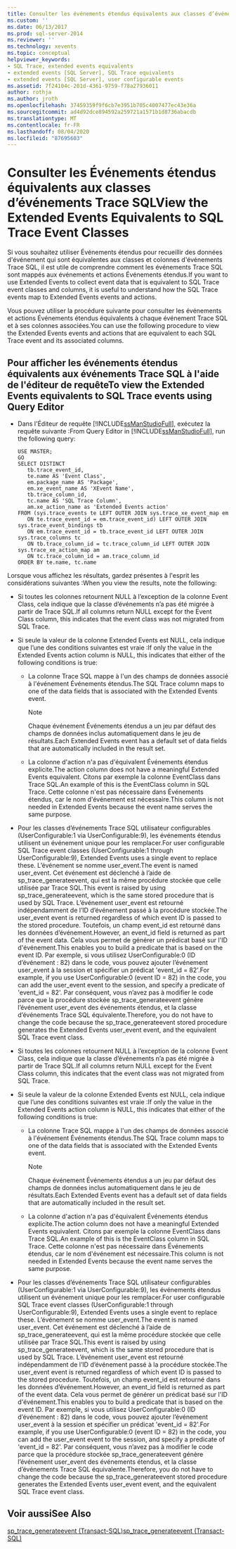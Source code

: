 ```yaml
---
title: Consulter les événements étendus équivalents aux classes d’événements Trace SQL | Microsoft Docs
ms.custom: ''
ms.date: 06/13/2017
ms.prod: sql-server-2014
ms.reviewer: ''
ms.technology: xevents
ms.topic: conceptual
helpviewer_keywords:
- SQL Trace, extended events equivalents
- extended events [SQL Server], SQL Trace equivalents
- extended events [SQL Server], user configurable events
ms.assetid: 7f24104c-201d-4361-9759-f78a27936011
author: rothja
ms.author: jroth
ms.openlocfilehash: 37459359f9f6cb7e3951b705c4007477ec43e36a
ms.sourcegitcommit: ad4d92dce894592a259721a1571b1d8736abacdb
ms.translationtype: MT
ms.contentlocale: fr-FR
ms.lasthandoff: 08/04/2020
ms.locfileid: "87695603"
---
```

# <a name="view-the-extended-events-equivalents-to-sql-trace-event-classes"></a><span data-ttu-id="a0193-102">Consulter les Événements étendus équivalents aux classes d’événements Trace SQL</span><span class="sxs-lookup"><span data-stu-id="a0193-102">View the Extended Events Equivalents to SQL Trace Event Classes</span></span>
  <span data-ttu-id="a0193-103">Si vous souhaitez utiliser Événements étendus pour recueillir des données d'événement qui sont équivalentes aux classes et colonnes d'événements Trace SQL, il est utile de comprendre comment les événements Trace SQL sont mappés aux événements et actions Événements étendus.</span><span class="sxs-lookup"><span data-stu-id="a0193-103">If you want to use Extended Events to collect event data that is equivalent to SQL Trace event classes and columns, it is useful to understand how the SQL Trace events map to Extended Events events and actions.</span></span>  
  
 <span data-ttu-id="a0193-104">Vous pouvez utiliser la procédure suivante pour consulter les événements et actions Événements étendus équivalents à chaque événement Trace SQL et à ses colonnes associées.</span><span class="sxs-lookup"><span data-stu-id="a0193-104">You can use the following procedure to view the Extended Events events and actions that are equivalent to each SQL Trace event and its associated columns.</span></span>  
  
## <a name="to-view-the-extended-events-equivalents-to-sql-trace-events-using-query-editor"></a><span data-ttu-id="a0193-105">Pour afficher les événements étendus équivalents aux événements Trace SQL à l'aide de l'éditeur de requête</span><span class="sxs-lookup"><span data-stu-id="a0193-105">To view the Extended Events equivalents to SQL Trace events using Query Editor</span></span>  
  
-   <span data-ttu-id="a0193-106">Dans l'Éditeur de requête [!INCLUDE[ssManStudioFull](../../includes/ssmanstudiofull-md.md)], exécutez la requête suivante :</span><span class="sxs-lookup"><span data-stu-id="a0193-106">From Query Editor in [!INCLUDE[ssManStudioFull](../../includes/ssmanstudiofull-md.md)], run the following query:</span></span>  
  
    ```  
    USE MASTER;  
    GO  
    SELECT DISTINCT  
       tb.trace_event_id,  
       te.name AS 'Event Class',  
       em.package_name AS 'Package',  
       em.xe_event_name AS 'XEvent Name',  
       tb.trace_column_id,  
       tc.name AS 'SQL Trace Column',  
       am.xe_action_name as 'Extended Events action'  
    FROM (sys.trace_events te LEFT OUTER JOIN sys.trace_xe_event_map em  
       ON te.trace_event_id = em.trace_event_id) LEFT OUTER JOIN sys.trace_event_bindings tb  
       ON em.trace_event_id = tb.trace_event_id LEFT OUTER JOIN sys.trace_columns tc  
       ON tb.trace_column_id = tc.trace_column_id LEFT OUTER JOIN sys.trace_xe_action_map am  
       ON tc.trace_column_id = am.trace_column_id  
    ORDER BY te.name, tc.name  
    ```  
  
 <span data-ttu-id="a0193-107">Lorsque vous affichez les résultats, gardez présentes à l'esprit les considérations suivantes :</span><span class="sxs-lookup"><span data-stu-id="a0193-107">When you view the results, note the following:</span></span>  
  
-   <span data-ttu-id="a0193-108">Si toutes les colonnes retournent NULL à l’exception de la colonne Event Class, cela indique que la classe d’événements n’a pas été migrée à partir de Trace SQL.</span><span class="sxs-lookup"><span data-stu-id="a0193-108">If all columns return NULL except for the Event Class column, this indicates that the event class was not migrated from SQL Trace.</span></span>  
  
-   <span data-ttu-id="a0193-109">Si seule la valeur de la colonne Extended Events est NULL, cela indique que l’une des conditions suivantes est vraie :</span><span class="sxs-lookup"><span data-stu-id="a0193-109">If only the value in the Extended Events action column is NULL, this indicates that either of the following conditions is true:</span></span>  
  
    -   <span data-ttu-id="a0193-110">La colonne Trace SQL mappe à l'un des champs de données associé à l'événement Événements étendus.</span><span class="sxs-lookup"><span data-stu-id="a0193-110">The SQL Trace column maps to one of the data fields that is associated with the Extended Events event.</span></span>  
  
        > [!NOTE]  
        >  <span data-ttu-id="a0193-111">Chaque événement Événements étendus a un jeu par défaut des champs de données inclus automatiquement dans le jeu de résultats.</span><span class="sxs-lookup"><span data-stu-id="a0193-111">Each Extended Events event has a default set of data fields that are automatically included in the result set.</span></span>  
  
    -   <span data-ttu-id="a0193-112">La colonne d'action n'a pas d'équivalent Événements étendus explicite.</span><span class="sxs-lookup"><span data-stu-id="a0193-112">The action column does not have a meaningful Extended Events equivalent.</span></span> <span data-ttu-id="a0193-113">Citons par exemple la colonne EventClass dans Trace SQL.</span><span class="sxs-lookup"><span data-stu-id="a0193-113">An example of this is the EventClass column in SQL Trace.</span></span> <span data-ttu-id="a0193-114">Cette colonne n'est pas nécessaire dans Événements étendus, car le nom d'événement est nécessaire.</span><span class="sxs-lookup"><span data-stu-id="a0193-114">This column is not needed in Extended Events because the event name serves the same purpose.</span></span>  
  
-   <span data-ttu-id="a0193-115">Pour les classes d’événements Trace SQL utilisateur configurables (UserConfigurable:1 via UserConfigurable:9), les événements étendus utilisent un événement unique pour les remplacer.</span><span class="sxs-lookup"><span data-stu-id="a0193-115">For user configurable SQL Trace event classes (UserConfigurable:1 through UserConfigurable:9), Extended Events uses a single event to replace these.</span></span> <span data-ttu-id="a0193-116">L’événement se nomme user_event.</span><span class="sxs-lookup"><span data-stu-id="a0193-116">The event is named user_event.</span></span> <span data-ttu-id="a0193-117">Cet événement est déclenché à l’aide de sp_trace_generateevent, qui est la même procédure stockée que celle utilisée par Trace SQL.</span><span class="sxs-lookup"><span data-stu-id="a0193-117">This event is raised by using sp_trace_generateevent, which is the same stored procedure that is used by SQL Trace.</span></span> <span data-ttu-id="a0193-118">L’événement user_event est retourné indépendamment de l’ID d’événement passé à la procédure stockée.</span><span class="sxs-lookup"><span data-stu-id="a0193-118">The user_event event is returned regardless of which event ID is passed to the stored procedure.</span></span> <span data-ttu-id="a0193-119">Toutefois, un champ event_id est retourné dans les données d’événement.</span><span class="sxs-lookup"><span data-stu-id="a0193-119">However, an event_id field is returned as part of the event data.</span></span> <span data-ttu-id="a0193-120">Cela vous permet de générer un prédicat basé sur l'ID d'événement.</span><span class="sxs-lookup"><span data-stu-id="a0193-120">This enables you to build a predicate that is based on the event ID.</span></span> <span data-ttu-id="a0193-121">Par exemple, si vous utilisez UserConfigurable:0 (ID d’événement : 82) dans le code, vous pouvez ajouter l’événement user_event à la session et spécifier un prédicat 'event_id = 82'.</span><span class="sxs-lookup"><span data-stu-id="a0193-121">For example, if you use UserConfigurable:0 (event ID = 82) in the code, you can add the user_event event to the session, and specify a predicate of 'event_id = 82'.</span></span> <span data-ttu-id="a0193-122">Par conséquent, vous n’avez pas à modifier le code parce que la procédure stockée sp_trace_generateevent génère l’événement user_event des événements étendus, et la classe d’événements Trace SQL équivalente.</span><span class="sxs-lookup"><span data-stu-id="a0193-122">Therefore, you do not have to change the code because the sp_trace_generateevent stored procedure generates the Extended Events user_event event, and the equivalent SQL Trace event class.</span></span>  
  
-   <span data-ttu-id="a0193-123">Si toutes les colonnes retournent NULL à l’exception de la colonne Event Class, cela indique que la classe d’événements n’a pas été migrée à partir de Trace SQL.</span><span class="sxs-lookup"><span data-stu-id="a0193-123">If all columns return NULL except for the Event Class column, this indicates that the event class was not migrated from SQL Trace.</span></span>  
  
-   <span data-ttu-id="a0193-124">Si seule la valeur de la colonne Extended Events est NULL, cela indique que l’une des conditions suivantes est vraie :</span><span class="sxs-lookup"><span data-stu-id="a0193-124">If only the value in the Extended Events action column is NULL, this indicates that either of the following conditions is true:</span></span>  
  
    -   <span data-ttu-id="a0193-125">La colonne Trace SQL mappe à l'un des champs de données associé à l'événement Événements étendus.</span><span class="sxs-lookup"><span data-stu-id="a0193-125">The SQL Trace column maps to one of the data fields that is associated with the Extended Events event.</span></span>  
  
        > [!NOTE]  
        >  <span data-ttu-id="a0193-126">Chaque événement Événements étendus a un jeu par défaut des champs de données inclus automatiquement dans le jeu de résultats.</span><span class="sxs-lookup"><span data-stu-id="a0193-126">Each Extended Events event has a default set of data fields that are automatically included in the result set.</span></span>  
  
    -   <span data-ttu-id="a0193-127">La colonne d'action n'a pas d'équivalent Événements étendus explicite.</span><span class="sxs-lookup"><span data-stu-id="a0193-127">The action column does not have a meaningful Extended Events equivalent.</span></span> <span data-ttu-id="a0193-128">Citons par exemple la colonne EventClass dans Trace SQL.</span><span class="sxs-lookup"><span data-stu-id="a0193-128">An example of this is the EventClass column in SQL Trace.</span></span> <span data-ttu-id="a0193-129">Cette colonne n'est pas nécessaire dans Événements étendus, car le nom d'événement est nécessaire.</span><span class="sxs-lookup"><span data-stu-id="a0193-129">This column is not needed in Extended Events because the event name serves the same purpose.</span></span>  
  
-   <span data-ttu-id="a0193-130">Pour les classes d’événements Trace SQL utilisateur configurables (UserConfigurable:1 via UserConfigurable:9), les événements étendus utilisent un événement unique pour les remplacer.</span><span class="sxs-lookup"><span data-stu-id="a0193-130">For user configurable SQL Trace event classes (UserConfigurable:1 through UserConfigurable:9), Extended Events uses a single event to replace these.</span></span> <span data-ttu-id="a0193-131">L’événement se nomme user_event.</span><span class="sxs-lookup"><span data-stu-id="a0193-131">The event is named user_event.</span></span> <span data-ttu-id="a0193-132">Cet événement est déclenché à l’aide de sp_trace_generateevent, qui est la même procédure stockée que celle utilisée par Trace SQL.</span><span class="sxs-lookup"><span data-stu-id="a0193-132">This event is raised by using sp_trace_generateevent, which is the same stored procedure that is used by SQL Trace.</span></span> <span data-ttu-id="a0193-133">L’événement user_event est retourné indépendamment de l’ID d’événement passé à la procédure stockée.</span><span class="sxs-lookup"><span data-stu-id="a0193-133">The user_event event is returned regardless of which event ID is passed to the stored procedure.</span></span> <span data-ttu-id="a0193-134">Toutefois, un champ event_id est retourné dans les données d’événement.</span><span class="sxs-lookup"><span data-stu-id="a0193-134">However, an event_id field is returned as part of the event data.</span></span> <span data-ttu-id="a0193-135">Cela vous permet de générer un prédicat basé sur l'ID d'événement.</span><span class="sxs-lookup"><span data-stu-id="a0193-135">This enables you to build a predicate that is based on the event ID.</span></span> <span data-ttu-id="a0193-136">Par exemple, si vous utilisez UserConfigurable:0 (ID d’événement : 82) dans le code, vous pouvez ajouter l’événement user_event à la session et spécifier un prédicat 'event_id = 82'.</span><span class="sxs-lookup"><span data-stu-id="a0193-136">For example, if you use UserConfigurable:0 (event ID = 82) in the code, you can add the user_event event to the session, and specify a predicate of 'event_id = 82'.</span></span> <span data-ttu-id="a0193-137">Par conséquent, vous n’avez pas à modifier le code parce que la procédure stockée sp_trace_generateevent génère l’événement user_event des événements étendus, et la classe d’événements Trace SQL équivalente.</span><span class="sxs-lookup"><span data-stu-id="a0193-137">Therefore, you do not have to change the code because the sp_trace_generateevent stored procedure generates the Extended Events user_event event, and the equivalent SQL Trace event class.</span></span>  
  
## <a name="see-also"></a><span data-ttu-id="a0193-138">Voir aussi</span><span class="sxs-lookup"><span data-stu-id="a0193-138">See Also</span></span>  
 [<span data-ttu-id="a0193-139">sp_trace_generateevent &#40;Transact-SQL&#41;</span><span class="sxs-lookup"><span data-stu-id="a0193-139">sp_trace_generateevent &#40;Transact-SQL&#41;</span></span>](/sql/relational-databases/system-stored-procedures/sp-trace-generateevent-transact-sql)  
  
  
